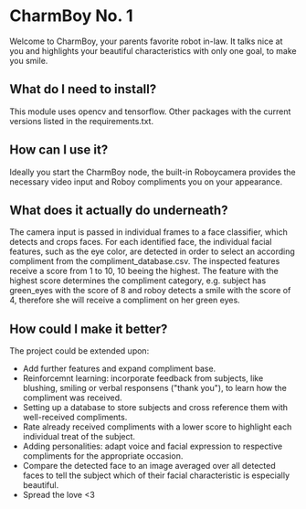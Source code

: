 # CharmBoy No. 1

Welcome to CharmBoy, your parents favorite robot in-law. It talks nice at you and highlights your beautiful characteristics with only one goal, to make you smile.

## What do I need to install?

This module uses opencv and tensorflow. Other packages with the current versions listed in the requirements.txt.

## How can I use it?

Ideally you start the CharmBoy node, the built-in Roboycamera provides the necessary video input and Roboy compliments you on your appearance. 

## What does it actually do underneath? 

The camera input is passed in individual frames to a face classifier, which detects and crops faces. For each identified face, the individual facial features, such as the eye color, are detected in order to select an according compliment from the compliment_database.csv. The inspected features receive a score from 1 to 10, 10 beeing the highest. The feature with the highest score determines the compliment category, e.g. subject has green_eyes with the score of 8 and roboy detects a smile with the score of 4, therefore she will receive a compliment on her green eyes.

## How could I make it better?

The project could be extended upon:
 * Add further features and expand compliment base.
 * Reinforcemnt learning: incorporate feedback from subjects, like blushing, smiling or verbal responsens ("thank you"), to learn how the compliment was received.
 * Setting up a database to store subjects and cross reference them with well-received compliments. 
 * Rate already received compliments with a lower score to highlight each individual treat of the subject.
 * Adding personalities: adapt voice and facial expression to respective compliments for the appropriate occasion.
 * Compare the detected face to an image averaged over all detected faces to tell the subject which of their facial characteristic is especially beautiful.
 * Spread the love <3
